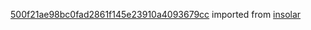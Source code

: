 [500f21ae98bc0fad2861f145e23910a4093679cc](https://github.com/insolar/insolar/commit/500f21ae98bc0fad2861f145e23910a4093679cc) imported from [insolar](https://github.com/insolar/insolar)
